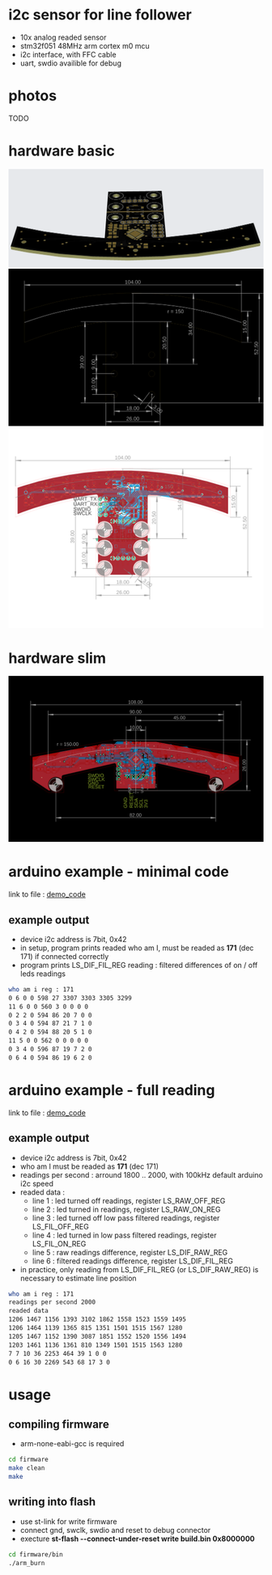 # i2c sensor for line follower

- 10x analog readed sensor
- stm32f051 48MHz arm cortex m0 mcu
- i2c interface, with FFC cable
- uart, swdio availible for debug


# photos

TODO




# hardware basic

![image](doc/images/top_3d.png)
![image](doc/images/dims.png)
![image](doc/images/board.png)

# hardware slim

![image](doc/images/board_slim.png)




# arduino example - minimal code

link to file : [demo_code](examples/arduino/minimal_test/minimal_test.ino)

## example output 

- device i2c address is 7bit, 0x42
- in setup, program prints readed  who am I, must be readed as **171** (dec 171) if connected correctly
- program prints LS_DIF_FIL_REG reading : filtered differences of on / off leds readings


```bash
who am i reg : 171
0 6 0 0 598 27 3307 3303 3305 3299 
11 6 0 0 560 3 0 0 0 0 
0 2 2 0 594 86 20 7 0 0 
0 3 4 0 594 87 21 7 1 0 
0 4 2 0 594 88 20 5 1 0 
11 5 0 0 562 0 0 0 0 0 
0 3 4 0 596 87 19 7 2 0 
0 6 4 0 594 86 19 6 2 0 
```



# arduino example - full reading

link to file : [demo_code](examples/arduino/full_test/full_test.ino)

## example output

- device i2c address is 7bit, 0x42
- who am I must be readed as **171** (dec 171)
- readings per second : arround 1800 .. 2000, with 100kHz default arduino i2c speed
- readed data :
  - line 1 : led turned off readings, register LS_RAW_OFF_REG
  - line 2 : led turned in readings, register LS_RAW_ON_REG
  - line 3 : led turned off low pass filtered readings, register LS_FIL_OFF_REG
  - line 4 : led turned in low pass filtered readings, register LS_FIL_ON_REG
  - line 5 : raw readings difference, register LS_DIF_RAW_REG
  - line 6 : filtered readings difference, register LS_DIF_FIL_REG
- in practice, only reading from LS_DIF_FIL_REG (or LS_DIF_RAW_REG) is necessary to estimate line position


```bash
who am i reg : 171
readings per second 2000
readed data
1206 1467 1156 1393 3102 1862 1558 1523 1559 1495 
1206 1464 1139 1365 815 1351 1501 1515 1567 1280 
1205 1467 1152 1390 3087 1851 1552 1520 1556 1494 
1203 1461 1136 1361 810 1349 1501 1515 1563 1280 
7 7 10 36 2253 464 39 1 0 0 
0 6 16 30 2269 543 68 17 3 0 
```





# usage

## compiling firmware

- arm-none-eabi-gcc is required

```bash
cd firmware
make clean
make
```

## writing into flash

- use st-link for write firmware
- connect gnd, swclk, swdio and reset to debug connector
- execture **st-flash --connect-under-reset write build.bin 0x8000000**

```bash
cd firmware/bin
./arm_burn
```